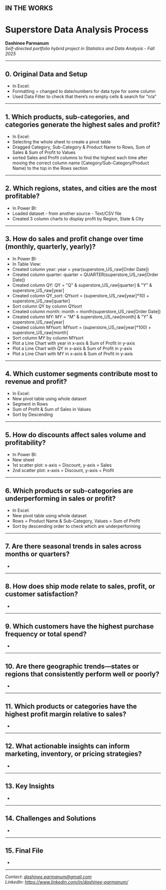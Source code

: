 ## IN THE WORKS

# Superstore Data Analysis Process

**Dashinee Parmanum**  
*Self-directed portfolio hybrid project in Statistics and Data Analysis - Fall 2025*

---
## 0. Original Data and Setup
- In Excel:
 - Formatting = changed to date/numbers for data type for some column
 - Used Data Filter to check that there’s no empty cells & search for “n/a”

---
## 1. Which products, sub-categories, and categories generate the highest sales and profit? 
- In Excel:
 - Selecting the whole sheet to create a pivot table
 - Dragged Category, Sub-Category & Product Name to Rows, Sum of Sales & Sum of Profit to Values
 - sorted Sales and Profit columns to find the highest each time after moving the correct column name (Category/Sub-Category/Product Name) to the top in the Rows section

---
## 2. Which regions, states, and cities are the most profitable?  
- In Power BI:
 - Loaded dataset - from another source - Text/CSV file
 - Created 3 column charts to display profit by Region, State & City

---
## 3. How do sales and profit change over time (monthly, quarterly, yearly)?  
- In Power BI:
 - In Table View:
  - Created column year: year = year(superstore_US_raw[Order Date])
  - Created column quarter: quarter = QUARTER(superstore_US_raw[Order Date])
  - Created column QY: QY = "Q" & superstore_US_raw[quarter] & "Y" & superstore_US_raw[year]
  - Created column QY_sort: QYsort = (superstore_US_raw[year]*10) + superstore_US_raw[quarter]
  - Sort column QY by column QYsort
  - Created column month: month = month(superstore_US_raw[Order Date])
  - Created column MY: MY = "M" & superstore_US_raw[month] & "Y" & superstore_US_raw[year]
  - Created column MYsort: MYsort = (superstore_US_raw[year]*100) + superstore_US_raw[month]
  - Sort column MY by column MYsort
 - Plot a Line Chart with year in x-axis & Sum of Profit in y-axis
 - Plot a Line Chart with QY in x-axis & Sum of Profit in y-axis
 - Plot a Line Chart with MY in x-axis & Sum of Profit in y-axis

---
## 4. Which customer segments contribute most to revenue and profit?
- In Excel:
 - New pivot table using whole dataset
 - Segment in Rows
 - Sum of Profit & Sum of Sales in Values
 - Sort by Descending

---
 ## 5. How do discounts affect sales volume and profitability?
- In Power BI:
 - New sheet
 - 1st scatter plot: x-axis = Discount, y-axis = Sales
 - 2nd scatter plot: x-axis = Discount, y-axis = Profit

---
## 6. Which products or sub-categories are underperforming in sales or profit?
- In Excel:
 - New pivot table using whole dataset
 - Rows = Product Name & Sub-Category, Values = Sum of Profit
 - Sort by descending order to check which are underperforming

---
## 7. Are there seasonal trends in sales across months or quarters? 
- 

---
## 8. How does ship mode relate to sales, profit, or customer satisfaction?
-  

---
## 9. Which customers have the highest purchase frequency or total spend? 
- 
 
---
## 10. Are there geographic trends—states or regions that consistently perform well or poorly?
- 

---
## 11. Which products or categories have the highest profit margin relative to sales? 
- 

---
## 12. What actionable insights can inform marketing, inventory, or pricing strategies?  
- 

---
## 13. Key Insights
- 

---
## 14. Challenges and Solutions
- 

---
## 15. Final File
- 

---
*Contact: dashinee.parmanum@gmail.com*  
*LinkedIn: https://www.linkedin.com/in/dashinee-parmanum/*
